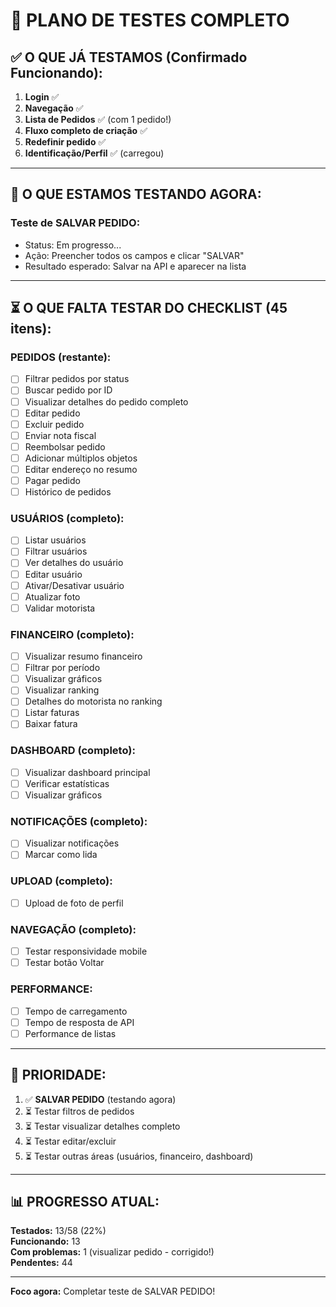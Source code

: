 # 🎯 PLANO DE TESTES COMPLETO

## ✅ O QUE JÁ TESTAMOS (Confirmado Funcionando):

1. **Login** ✅
2. **Navegação** ✅
3. **Lista de Pedidos** ✅ (com 1 pedido!)
4. **Fluxo completo de criação** ✅
5. **Redefinir pedido** ✅
6. **Identificação/Perfil** ✅ (carregou)

---

## 🔄 O QUE ESTAMOS TESTANDO AGORA:

### **Teste de SALVAR PEDIDO:**
- Status: Em progresso...
- Ação: Preencher todos os campos e clicar "SALVAR"
- Resultado esperado: Salvar na API e aparecer na lista

---

## ⏳ O QUE FALTA TESTAR DO CHECKLIST (45 itens):

### **PEDIDOS (restante):**
- [ ] Filtrar pedidos por status
- [ ] Buscar pedido por ID
- [ ] Visualizar detalhes do pedido completo
- [ ] Editar pedido
- [ ] Excluir pedido
- [ ] Enviar nota fiscal
- [ ] Reembolsar pedido
- [ ] Adicionar múltiplos objetos
- [ ] Editar endereço no resumo
- [ ] Pagar pedido
- [ ] Histórico de pedidos

### **USUÁRIOS (completo):**
- [ ] Listar usuários
- [ ] Filtrar usuários
- [ ] Ver detalhes do usuário
- [ ] Editar usuário
- [ ] Ativar/Desativar usuário
- [ ] Atualizar foto
- [ ] Validar motorista

### **FINANCEIRO (completo):**
- [ ] Visualizar resumo financeiro
- [ ] Filtrar por período
- [ ] Visualizar gráficos
- [ ] Visualizar ranking
- [ ] Detalhes do motorista no ranking
- [ ] Listar faturas
- [ ] Baixar fatura

### **DASHBOARD (completo):**
- [ ] Visualizar dashboard principal
- [ ] Verificar estatísticas
- [ ] Visualizar gráficos

### **NOTIFICAÇÕES (completo):**
- [ ] Visualizar notificações
- [ ] Marcar como lida

### **UPLOAD (completo):**
- [ ] Upload de foto de perfil

### **NAVEGAÇÃO (completo):**
- [ ] Testar responsividade mobile
- [ ] Testar botão Voltar

### **PERFORMANCE:**
- [ ] Tempo de carregamento
- [ ] Tempo de resposta de API
- [ ] Performance de listas

---

## 🎯 **PRIORIDADE:**

1. ✅ **SALVAR PEDIDO** (testando agora)
2. ⏳ Testar filtros de pedidos
3. ⏳ Testar visualizar detalhes completo
4. ⏳ Testar editar/excluir
5. ⏳ Testar outras áreas (usuários, financeiro, dashboard)

---

## 📊 **PROGRESSO ATUAL:**

**Testados:** 13/58 (22%)  
**Funcionando:** 13  
**Com problemas:** 1 (visualizar pedido - corrigido!)  
**Pendentes:** 44  

---

**Foco agora:** Completar teste de SALVAR PEDIDO!
